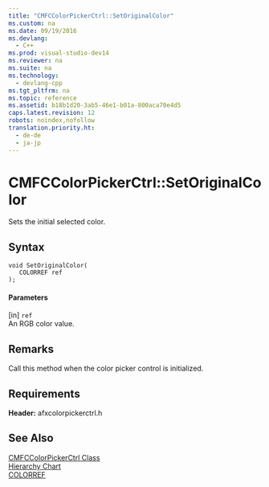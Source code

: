 ```yaml
---
title: "CMFCColorPickerCtrl::SetOriginalColor"
ms.custom: na
ms.date: 09/19/2016
ms.devlang: 
  - C++
ms.prod: visual-studio-dev14
ms.reviewer: na
ms.suite: na
ms.technology: 
  - devlang-cpp
ms.tgt_pltfrm: na
ms.topic: reference
ms.assetid: b18b1d20-3ab5-46e1-b01a-800aca70e4d5
caps.latest.revision: 12
robots: noindex,nofollow
translation.priority.ht: 
  - de-de
  - ja-jp
---
```

# CMFCColorPickerCtrl::SetOriginalColor
Sets the initial selected color.  
  
## Syntax  
  
```  
void SetOriginalColor(  
   COLORREF ref   
);  
```  
  
#### Parameters  
 [in] `ref`  
 An RGB color value.  
  
## Remarks  
 Call this method when the color picker control is initialized.  
  
## Requirements  
 **Header:** afxcolorpickerctrl.h  
  
## See Also  
 [CMFCColorPickerCtrl Class](../vs140/CMFCColorPickerCtrl-Class.md)   
 [Hierarchy Chart](../vs140/Hierarchy-Chart.md)   
 [COLORREF](http://msdn.microsoft.com/library/windows/desktop/dd183449)